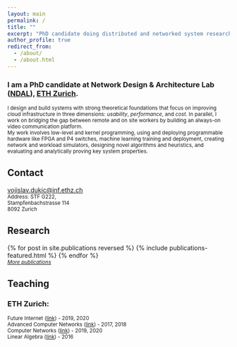 ```yaml
---
layout: main
permalink: /
title: ""
excerpt: "PhD candidate doing distributed and networked system research"
author_profile: true
redirect_from:
  - /about/
  - /about.html
---
```


<h3 id="contact">
I am a PhD candidate at Network Design & Architecture Lab (<a class="flink" href="https://ndal.ethz.ch/">NDAL</a>), <a class="flink" href="https://www.ethz.ch/">ETH Zurich</a>.</h3>

<small>
I design and build systems with strong theoretical foundations that focus on improving cloud infrastructure in three dimensions: <i>usability</i>, <i>performance</i>, and <i>cost</i>. In parallel, I work on bridging the gap between remote and on site workers by building an always-on video communication platform. <br/> My work involves low-level and kernel programming, using and deploying programmable hardware like FPGA and P4 switches, machine learning training and deployment, creating network and workload simulators, designing novel algorithms and heuristics, and evaluating and analytically proving key system properties.
</small>


Contact
------
<span class="c_main">vojislav.dukic@inf.ethz.ch</span> <br/>
<small>
Address: STF  G222, <br />
Stampfenbachstrasse 114 <br />
8092 Zurich <br />
</small>

Research
------

<div class="featured_posts">
{% for post in site.publications reversed %}
  {% include publications-featured.html %}
{% endfor %}
</div>

<div><small><a class="flink" style="font-style: italic;" href="{{ base_path }}/publications">More publications</a></small></div>


Teaching
------
<h3>ETH Zurich:</h3>
<small>
Future Internet (<a class="flink" href="https://ndal.ethz.ch/courses/fi.html">link</a>) - 2019, 2020 <br />
Advanced Computer Networks (<a class="flink" href="http://www.vvz.ethz.ch/Vorlesungsverzeichnis/lerneinheit.view?lerneinheitId=120681&semkez=2018S&lang=en">link</a>) - 2017, 2018 <br />
Computer Networks (<a class="flink" href="https://ndal.ethz.ch/courses/networks.html">link</a>) - 2019, 2020 <br />
Linear Algebra (<a class="flink" href="https://metaphor.ethz.ch/x/2019/hs/401-1151-00L/">link</a>) - 2016
</small>
